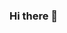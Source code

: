 ### Hi there 👋

<!--
**Winifredayakubu/Winifredayakubu** is a ✨ _special_ ✨ repository because its `README.md` (this file) appears on your GitHub profile.

Alx project
0x01Git project 
